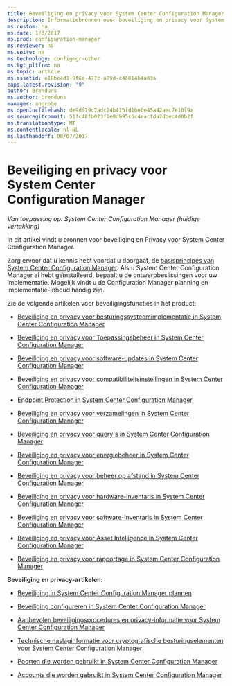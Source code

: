 ```yaml
---
title: Beveiliging en privacy voor System Center Configuration Manager | Microsoft Docs
description: Informatiebronnen over beveiliging en privacy voor System Center Configuration Manager.
ms.custom: na
ms.date: 1/3/2017
ms.prod: configuration-manager
ms.reviewer: na
ms.suite: na
ms.technology: configmgr-other
ms.tgt_pltfrm: na
ms.topic: article
ms.assetid: e18be4d1-9f6e-477c-a79d-c46014b4a03a
caps.latest.revision: "9"
author: Brenduns
ms.author: brenduns
manager: angrobe
ms.openlocfilehash: de9df79c7adc24b415fd1be6e45a42aec7e16f9a
ms.sourcegitcommit: 51fc48fb023f1e8d995c6c4eacfda7dbec4d0b2f
ms.translationtype: MT
ms.contentlocale: nl-NL
ms.lasthandoff: 08/07/2017
---
```

# <a name="security-and-privacy-for-system-center-configuration-manager"></a>Beveiliging en privacy voor System Center Configuration Manager

*Van toepassing op: System Center Configuration Manager (huidige vertakking)*

In dit artikel vindt u bronnen voor beveiliging en Privacy voor System Center Configuration Manager.  

 Zorg ervoor dat u kennis hebt voordat u doorgaat, de [basisprincipes van System Center Configuration Manager](../../../core/understand/fundamentals.md). Als u System Center Configuration Manager al hebt geïnstalleerd, bepaalt u de ontwerpbeslissingen voor uw implementatie. Mogelijk vindt u de Configuration Manager planning en implementatie-inhoud handig zijn.  

 Zie de volgende artikelen voor beveiligingsfuncties in het product:  

-   [Beveiliging en privacy voor besturingssysteemimplementatie in System Center Configuration Manager](../../../osd/plan-design/security-and-privacy-for-operating-system-deployment.md)  

-   [Beveiliging en privacy voor Toepassingsbeheer in System Center Configuration Manager](../../../apps/plan-design/security-and-privacy-for-application-management.md)  

-   [Beveiliging en privacy voor software-updates in System Center Configuration Manager](../../../sum/plan-design/security-and-privacy-for-software-updates.md)  

-   [Beveiliging en privacy voor compatibiliteitsinstellingen in System Center Configuration Manager](../../../compliance/plan-design/security-and-privacy-for-compliance-settings.md)  

-   [Endpoint Protection in System Center Configuration Manager](../../../protect/deploy-use/endpoint-protection.md)  

-   [Beveiliging en privacy voor verzamelingen in System Center Configuration Manager](../../../core/clients/manage/collections/security-and-privacy-for-collections.md)  

-   [Beveiliging en privacy voor query's in System Center Configuration Manager](../../../core/servers/manage/security-and-privacy-for-queries.md)  

-   [Beveiliging en privacy voor energiebeheer in System Center Configuration Manager](../../../core/clients/manage/power/security-and-privacy-for-power-management.md)  

-   [Beveiliging en privacy voor beheer op afstand in System Center Configuration Manager](../../../core/clients/manage/remote-control/security-and-privacy-for-remote-control.md)  

-   [Beveiliging en privacy voor hardware-inventaris in System Center Configuration Manager](../../../core/clients/manage/inventory/security-and-privacy-for-hardware-inventory.md)  

-   [Beveiliging en privacy voor software-inventaris in System Center Configuration Manager](../../../core/clients/manage/inventory/security-and-privacy-for-software-inventory.md)  

-   [Beveiliging en privacy voor Asset Intelligence in System Center Configuration Manager](../../../core/clients/manage/asset-intelligence/security-and-privacy-for-asset-intelligence.md)  

-   [Beveiliging en privacy voor rapportage in System Center Configuration Manager](../../../core/servers/manage/security-and-privacy-for-reporting.md)  



 **Beveiliging en privacy-artikelen:**  

-   [Beveiliging in System Center Configuration Manager plannen](../../../core/plan-design/security/plan-for-security.md)  

-   [Beveiliging configureren in System Center Configuration Manager](../../../core/plan-design/security/configure-security.md)  


-   [Aanbevolen beveiligingsprocedures en privacy-informatie voor System Center Configuration Manager](../../../core/plan-design/security/security-best-practices-and-privacy-information.md)  

-   [Technische naslaginformatie voor cryptografische besturingselementen voor System Center Configuration Manager](../../../protect/deploy-use/cryptographic-controls-technical-reference.md)  

-   [Poorten die worden gebruikt in System Center Configuration Manager](../../../core/plan-design/hierarchy/ports.md)  

-   [Accounts die worden gebruikt in System Center Configuration Manager](../../../core/plan-design/hierarchy/accounts.md)  
